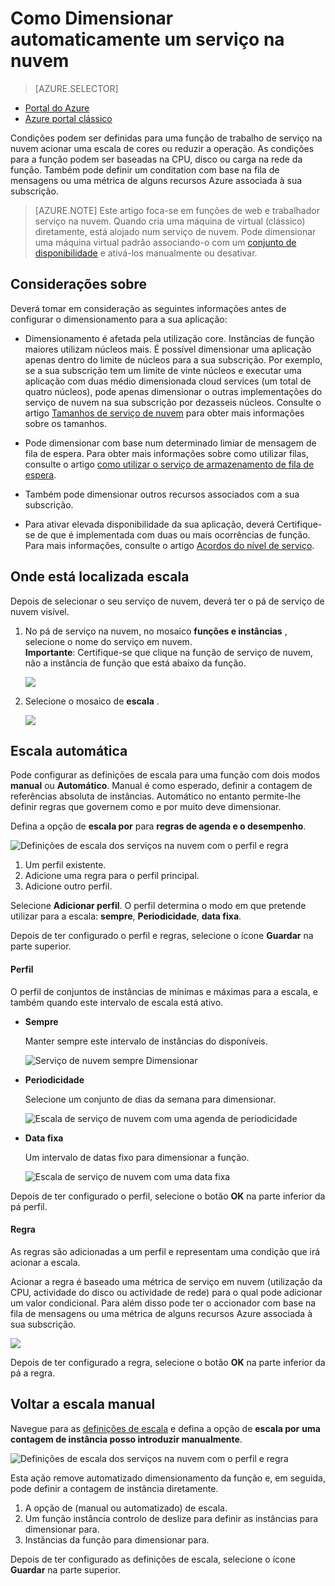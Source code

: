 <properties
    pageTitle="Automática dimensionar um serviço na nuvem no portal do | Microsoft Azure"
    description="Saiba como utilizar o portal para configurar regras de escala automática para uma função de web do serviço na nuvem ou trabalhador no Azure."
    services="cloud-services"
    documentationCenter=""
    authors="Thraka"
    manager="timlt"
    editor=""/>

<tags
    ms.service="cloud-services"
    ms.workload="tbd"
    ms.tgt_pltfrm="na"
    ms.devlang="na"
    ms.topic="article"
    ms.date="09/06/2016"
    ms.author="adegeo"/>


# <a name="how-to-auto-scale-a-cloud-service"></a>Como Dimensionar automaticamente um serviço na nuvem

> [AZURE.SELECTOR]
- [Portal do Azure](cloud-services-how-to-scale-portal.md)
- [Azure portal clássico](cloud-services-how-to-scale.md)

Condições podem ser definidas para uma função de trabalho de serviço na nuvem acionar uma escala de cores ou reduzir a operação. As condições para a função podem ser baseadas na CPU, disco ou carga na rede da função. Também pode definir um conditation com base na fila de mensagens ou uma métrica de alguns recursos Azure associada à sua subscrição.

>[AZURE.NOTE] Este artigo foca-se em funções de web e trabalhador serviço na nuvem. Quando cria uma máquina de virtual (clássico) diretamente, está alojado num serviço de nuvem. Pode dimensionar uma máquina virtual padrão associando-o com um [conjunto de disponibilidade](../virtual-machines/virtual-machines-windows-classic-configure-availability.md) e ativá-los manualmente ou desativar.

## <a name="considerations"></a>Considerações sobre

Deverá tomar em consideração as seguintes informações antes de configurar o dimensionamento para a sua aplicação:

- Dimensionamento é afetada pela utilização core. Instâncias de função maiores utilizam núcleos mais. É possível dimensionar uma aplicação apenas dentro do limite de núcleos para a sua subscrição. Por exemplo, se a sua subscrição tem um limite de vinte núcleos e executar uma aplicação com duas médio dimensionada cloud services (um total de quatro núcleos), pode apenas dimensionar o outras implementações do serviço de nuvem na sua subscrição por dezasseis núcleos. Consulte o artigo [Tamanhos de serviço de nuvem](cloud-services-sizes-specs.md) para obter mais informações sobre os tamanhos.

- Pode dimensionar com base num determinado limiar de mensagem de fila de espera. Para obter mais informações sobre como utilizar filas, consulte o artigo [como utilizar o serviço de armazenamento de fila de espera](../storage/storage-dotnet-how-to-use-queues.md).

- Também pode dimensionar outros recursos associados com a sua subscrição.

- Para ativar elevada disponibilidade da sua aplicação, deverá Certifique-se de que é implementada com duas ou mais ocorrências de função. Para mais informações, consulte o artigo [Acordos do nível de serviço](https://azure.microsoft.com/support/legal/sla/).

## <a name="where-scale-is-located"></a>Onde está localizada escala

Depois de selecionar o seu serviço de nuvem, deverá ter o pá de serviço de nuvem visível.

1. No pá de serviço na nuvem, no mosaico **funções e instâncias** , selecione o nome do serviço em nuvem.   
**Importante**: Certifique-se que clique na função de serviço de nuvem, não a instância de função que está abaixo da função.

    ![](./media/cloud-services-how-to-scale-portal/roles-instances.png)

2. Selecione o mosaico de **escala** .

    ![](./media/cloud-services-how-to-scale-portal/scale-tile.png)

## <a name="automatic-scale"></a>Escala automática

Pode configurar as definições de escala para uma função com dois modos **manual** ou **Automático**. Manual é como esperado, definir a contagem de referências absoluta de instâncias. Automático no entanto permite-lhe definir regras que governem como e por muito deve dimensionar.

Defina a opção de **escala por** para **regras de agenda e o desempenho**.

![Definições de escala dos serviços na nuvem com o perfil e regra](./media/cloud-services-how-to-scale-portal/schedule-basics.png)

1. Um perfil existente.
2. Adicione uma regra para o perfil principal.
3. Adicione outro perfil.

Selecione **Adicionar perfil**. O perfil determina o modo em que pretende utilizar para a escala: **sempre**, **Periodicidade**, **data fixa**.

Depois de ter configurado o perfil e regras, selecione o ícone **Guardar** na parte superior.

#### <a name="profile"></a>Perfil

O perfil de conjuntos de instâncias de mínimas e máximas para a escala, e também quando este intervalo de escala está ativo.

* **Sempre**

    Manter sempre este intervalo de instâncias do disponíveis.  

    ![Serviço de nuvem sempre Dimensionar](./media/cloud-services-how-to-scale-portal/select-always.png)
    
* **Periodicidade**

    Selecione um conjunto de dias da semana para dimensionar.

    ![Escala de serviço de nuvem com uma agenda de periodicidade](./media/cloud-services-how-to-scale-portal/select-recurrence.png)
    
* **Data fixa**

    Um intervalo de datas fixo para dimensionar a função.

    ![Escala de serviço de nuvem com uma data fixa](./media/cloud-services-how-to-scale-portal/select-fixed.png)

Depois de ter configurado o perfil, selecione o botão **OK** na parte inferior da pá perfil.

#### <a name="rule"></a>Regra

As regras são adicionadas a um perfil e representam uma condição que irá acionar a escala. 

Acionar a regra é baseado uma métrica de serviço em nuvem (utilização da CPU, actividade do disco ou actividade de rede) para o qual pode adicionar um valor condicional. Para além disso pode ter o accionador com base na fila de mensagens ou uma métrica de alguns recursos Azure associada à sua subscrição.

![](./media/cloud-services-how-to-scale-portal/rule-settings.png)

Depois de ter configurado a regra, selecione o botão **OK** na parte inferior da pá a regra.

## <a name="back-to-manual-scale"></a>Voltar a escala manual

Navegue para as [definições de escala](#where-scale-is-located) e defina a opção de **escala por** **uma contagem de instância posso introduzir manualmente**.

![Definições de escala dos serviços na nuvem com o perfil e regra](./media/cloud-services-how-to-scale-portal/manual-basics.png)

Esta ação remove automatizado dimensionamento da função e, em seguida, pode definir a contagem de instância diretamente. 

1. A opção de (manual ou automatizado) de escala.
2. Um função instância controlo de deslize para definir as instâncias para dimensionar para.
3. Instâncias da função para dimensionar para.

Depois de ter configurado as definições de escala, selecione o ícone **Guardar** na parte superior.

